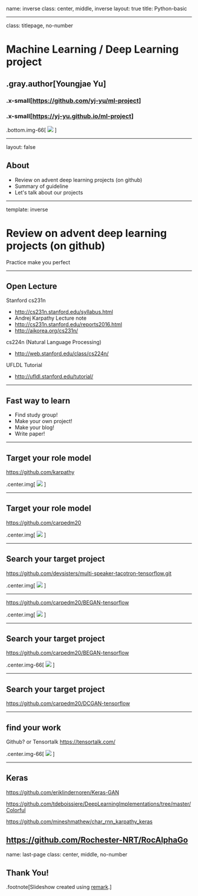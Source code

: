 name: inverse
class: center, middle, inverse
layout: true
title: Python-basic

---
class: titlepage, no-number

# Machine Learning / Deep Learning project
## .gray.author[Youngjae Yu]

### .x-small[https://github.com/yj-yu/ml-project]
### .x-small[https://yj-yu.github.io/ml-project]

.bottom.img-66[ ![](images/snu-logo.png) ]

---
layout: false

## About

- Review on advent deep learning projects (on github)
- Summary of guideline
- Let's talk about our projects

---

template: inverse

# Review on advent deep learning projects (on github)
Practice make you perfect


---

## Open Lecture

Stanford cs231n 
- http://cs231n.stanford.edu/syllabus.html
- Andrej Karpathy Lecture note
- http://cs231n.stanford.edu/reports2016.html
- http://aikorea.org/cs231n/

cs224n (Natural Language Processing)
- http://web.stanford.edu/class/cs224n/

UFLDL Tutorial
- http://ufldl.stanford.edu/tutorial/

---

## Fast way to learn

- Find study group!
- Make your own project!
- Make your blog!
- Write paper!


---

## Target your role model

https://github.com/karpathy

.center.img[ ![](images/karpathy.png) ]

---

## Target your role model

https://github.com/carpedm20

.center.img[ ![](images/carpedm.png) ]

---

## Search your target project 

https://github.com/devsisters/multi-speaker-tacotron-tensorflow.git

.center.img[ ![](images/model.png) ]


---


https://github.com/carpedm20/BEGAN-tensorflow

.center.img[ ![](images/began.png) ]

---

## Search your target project 

https://github.com/carpedm20/BEGAN-tensorflow

.center.img-66[ ![](images/AE_batch.png) ]


---

## Search your target project 

https://github.com/carpedm20/DCGAN-tensorflow


---

## find your work

Github? or Tensortalk
https://tensortalk.com/

.center.img-66[ ![](images/tensortalk.png) ]


---

## Keras

https://github.com/eriklindernoren/Keras-GAN

https://github.com/tdeboissiere/DeepLearningImplementations/tree/master/Colorful

https://github.com/mineshmathew/char_rnn_karpathy_keras

https://github.com/Rochester-NRT/RocAlphaGo
---
name: last-page
class: center, middle, no-number
## Thank You!


<div style="position:absolute; left:0; bottom:20px; padding: 25px;">
  <p class="left" style="margin:0; font-size: 13pt;">
</div>

.footnote[Slideshow created using [remark](http://github.com/gnab/remark).]




<!-- vim: set ft=markdown: -->
